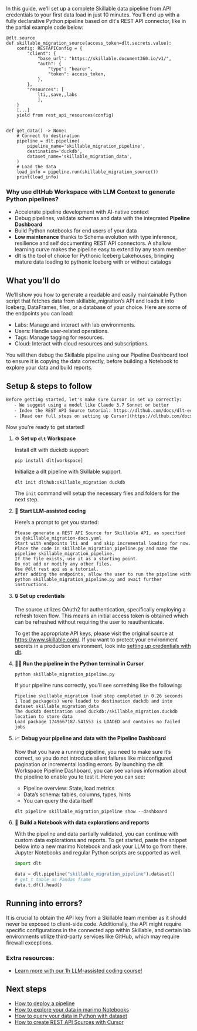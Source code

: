 In this guide, we'll set up a complete Skillable data pipeline from API credentials to your first data load in just 10 minutes. You'll end up with a fully declarative Python pipeline based on dlt's REST API connector, like in the partial example code below:

```python-outcome
@dlt.source
def skillable_migration_source(access_token=dlt.secrets.value):
    config: RESTAPIConfig = {
        "client": {
            "base_url": "https://skillable.document360.io/v1/",
            "auth": {
                "type": "bearer",
                "token": access_token,
            },
        },
        "resources": [
            lti,,save,,labs
            ],
    }
    [...]
    yield from rest_api_resources(config)


def get_data() -> None:
    # Connect to destination
    pipeline = dlt.pipeline(
        pipeline_name='skillable_migration_pipeline',
        destination='duckdb',
        dataset_name='skillable_migration_data', 
    )
    # Load the data
    load_info = pipeline.run(skillable_migration_source())
    print(load_info) 
```

### Why use dltHub Workspace with LLM Context to generate Python pipelines?

- Accelerate pipeline development with AI-native context
- Debug pipelines, validate schemas and data with the integrated **Pipeline Dashboard**
- Build Python notebooks for end users of your data
- **Low maintenance** thanks to Schema evolution with type inference, resilience and self documenting REST API connectors. A shallow learning curve makes the pipeline easy to extend by any team member
- dlt is the tool of choice for Pythonic Iceberg Lakehouses, bringing mature data loading to pythonic Iceberg with or without catalogs

## What you’ll do

We’ll show you how to generate a readable and easily maintainable Python script that fetches data from skillable_migration’s API and loads it into Iceberg, DataFrames, files, or a database of your choice. Here are some of the endpoints you can load:

- Labs: Manage and interact with lab environments.
- Users: Handle user-related operations.
- Tags: Manage tagging for resources.
- Cloud: Interact with cloud resources and subscriptions.

You will then debug the Skillable pipeline using our Pipeline Dashboard tool to ensure it is copying the data correctly, before building a Notebook to explore your data and build reports.

## Setup & steps to follow

```default
Before getting started, let's make sure Cursor is set up correctly:
   - We suggest using a model like Claude 3.7 Sonnet or better
   - Index the REST API Source tutorial: https://dlthub.com/docs/dlt-ecosystem/verified-sources/rest_api/ and add it to context as **@dlt rest api**
   - [Read our full steps on setting up Cursor](https://dlthub.com/docs/dlt-ecosystem/llm-tooling/cursor-restapi#23-configuring-cursor-with-documentation)
```

Now you're ready to get started!

1. ⚙️ **Set up `dlt` Workspace**
    
    Install dlt with duckdb support:
    ```shell
    pip install dlt[workspace]
    ```

    Initialize a dlt pipeline with Skillable support.
    ```shell
    dlt init dlthub:skillable_migration duckdb
    ```

    The `init` command will setup the necessary files and folders for the next step.
    
2. 🤠 **Start LLM-assisted coding**
    
    Here’s a prompt to get you started:
    
    ```prompt
    Please generate a REST API Source for Skillable API, as specified in @skillable_migration-docs.yaml 
    Start with endpoints lti and  and skip incremental loading for now. 
    Place the code in skillable_migration_pipeline.py and name the pipeline skillable_migration_pipeline. 
    If the file exists, use it as a starting point. 
    Do not add or modify any other files. 
    Use @dlt rest api as a tutorial. 
    After adding the endpoints, allow the user to run the pipeline with python skillable_migration_pipeline.py and await further instructions.
    ```

    
3. 🔒 **Set up credentials** 
    
    The source utilizes OAuth2 for authentication, specifically employing a refresh token flow. This means an initial access token is obtained which can be refreshed without requiring the user to reauthenticate.
    
    To get the appropriate API keys, please visit the original source at https://www.skillable.com/.
    If you want to protect your environment secrets in a production environment, look into [setting up credentials with dlt](https://dlthub.com/docs/walkthroughs/add_credentials).
    
4. 🏃‍♀️ **Run the pipeline in the Python terminal in Cursor**
    
    ```shell
    python skillable_migration_pipeline.py
    ```
    
    If your pipeline runs correctly, you’ll see something like the following:
    
    ```shell
    Pipeline skillable_migration load step completed in 0.26 seconds
    1 load package(s) were loaded to destination duckdb and into dataset skillable_migration_data
    The duckdb destination used duckdb:/skillable_migration.duckdb location to store data
    Load package 1749667187.541553 is LOADED and contains no failed jobs
    ```
    
5. 📈 **Debug your pipeline and data with the Pipeline Dashboard**

    Now that you have a running pipeline, you need to make sure it’s correct, so you do not introduce silent failures like misconfigured pagination or incremental loading errors. By launching the dlt Workspace Pipeline Dashboard, you can see various information about the pipeline to enable you to test it. Here you can see:
    - Pipeline overview: State, load metrics
    - Data’s schema: tables, columns, types, hints
    - You can query the data itself
    
    ```shell
    dlt pipeline skillable_migration_pipeline show --dashboard
    ```
    
6. 🐍 **Build a Notebook with data explorations and reports**

    With the pipeline and data partially validated, you can continue with custom data explorations and reports. To get started, paste the snippet below into a new marimo Notebook and ask your LLM to go from there. Jupyter Notebooks and regular Python scripts are supported as well.

    
    ```python
    import dlt

   data = dlt.pipeline("skillable_migration_pipeline").dataset()
   # get t table as Pandas frame
   data.t.df().head()
    ```

## Running into errors?

It is crucial to obtain the API key from a Skillable team member as it should never be exposed to client-side code. Additionally, the API might require specific configurations in the connected app within Skillable, and certain lab environments utilize third-party services like GitHub, which may require firewall exceptions.

### Extra resources:

- [Learn more with our 1h LLM-assisted coding course!](https://www.youtube.com/watch?v=GGid70rnJuM)

## Next steps

- [How to deploy a pipeline](https://dlthub.com/docs/walkthroughs/deploy-a-pipeline)
- [How to explore your data in marimo Notebooks](https://dlthub.com/docs/general-usage/dataset-access/marimo)
- [How to query your data in Python with dataset](https://dlthub.com/docs/general-usage/dataset-access/dataset)
- [How to create REST API Sources with Cursor](https://dlthub.com/docs/dlt-ecosystem/llm-tooling/cursor-restapi)
